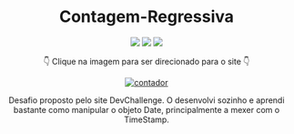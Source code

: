 <div align=center>

# Contagem-Regressiva
 
  <img src="https://img.shields.io/badge/-HTML-orange?style=for-the-badge&logo=html5">
  <img src="https://img.shields.io/badge/-CSS-blue?style=for-the-badge&logo=css3">
  <img src="https://img.shields.io/badge/-JAVASCRIPT-yellow?style=for-the-badge&logo=javascript">
 
 👇 Clique na imagem para ser direcionado para o site 👇
 
 [![contador](https://user-images.githubusercontent.com/80923539/136685896-16170619-382b-4822-be0e-0bedc4662570.jpg)](https://nanepifanio.github.io/Contagem-Regressiva/)


Desafio proposto pelo site DevChallenge. O desenvolvi sozinho e aprendi bastante como manipular o objeto Date, principalmente a mexer com o TimeStamp.

 
 </div>
